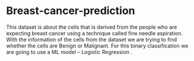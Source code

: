 # Breast-cancer-prediction
This dataset is about the cells that is derived from the people who are expecting breast cancer using a technique called fine needle aspiration.  With the information of the cells from the dataset we are trying to find whether the cells are Benign or Malignant.  For this binary classification we are going to use a ML model – Logistic Regression .
